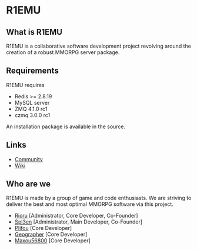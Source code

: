 # R1EMU
## What is R1EMU
R1EMU is a collaborative software development project revolving around the creation of a robust MMORPG server package.

## Requirements
R1EMU requires
  * Redis >= 2.8.19
  * MySQL server
  * ZMQ 4.1.0 rc1
  * czmq 3.0.0 rc1

An installation package is available in the source.

## Links
* [Community](http://www.r1emu.net/index.php)
* [Wiki](http://wiki.r1emu.net/doku.php)

## Who are we
R1EMU is made by a group of game and code enthusiasts. We are striving to deliver the best and most optimal MMORPG software via this project.

  * [Rioru](https://github.com/rioru) [Administrator, Core Developer, Co-Founder]
  * [Spl3en](https://github.com/spl3en) [Administrator, Main Developer, Co-Founder]
  * [Plifou](https://github.com/plifou) [Core Developer]
  * [Geographer](https://github.com/geospace) [Core Developer]
  * [Maxou56800](https://github.com/maxou56800) [Core Developer]
